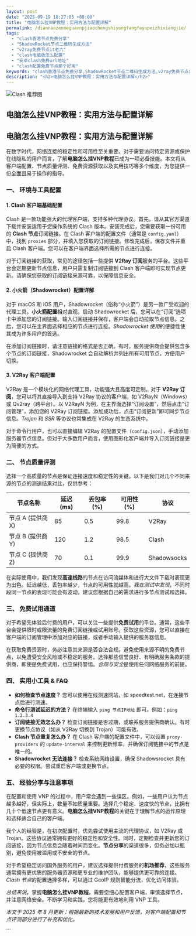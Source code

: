 ```yaml
---
layout: post
date: "2025-09-19 18:27:05 +08:00"
title: "电脑怎么挂VNP教程：实用方法与配置详解"
permalink: /diannaozenmeguavnpjiaochengshiyongfangfayupeizhixiangjie/
tags:
  - "clash香港节点免费分享"
  - "ShadowRocket节点二维码生成方法"
  - "v2ray免费节点it老六"
  - "clash电脑版怎么配置"
  - "安卓clash免费url地址"
  - "clash配置免费节点那个好用"
keywords: "clash香港节点免费分享,ShadowRocket节点二维码生成方法,v2ray免费节点it老六,clash电脑版怎么配置,安卓clash免费url地址,clash配置免费节点那个好用"
description: "<h2>电脑怎么挂VNP教程：实用方法与配置详解</h2>"
---
```


![Clash 推荐图](https://clashjd.github.io/assets/img/clash节点推荐.png)

## 电脑怎么挂VNP教程：实用方法与配置详解

<h2>电脑怎么挂VNP教程：实用方法与配置详解</h2>

<p>在数字时代，网络连接的稳定性和可用性至关重要。对于需要访问特定资源或保护在线隐私的用户而言，了解<strong>电脑怎么挂VNP教程</strong>已成为一项必备技能。本文将从客户端配置、节点质量评测、免费资源获取以及实用技巧等多个维度，为您提供一份全面且易于操作的指导。</p>

<h3>一、 环境与工具配置</h3>
<h4>1. Clash 客户端基础配置</h4>
<p>Clash 是一款功能强大的代理客户端，支持多种代理协议。首先，请从其官方渠道下载并安装适用于您操作系统的 Clash 版本。安装完成后，您需要获取一份可用的 <strong>Clash 节点</strong>订阅链接。在 Clash 客户端的配置文件（通常是 <code>config.yaml</code>）中，找到 <code>proxies</code> 部分，并填入您获取的订阅链接。修改完成后，保存文件并重启 Clash 客户端。您可以在客户端界面选择所需的节点进行连接。</p>
<p>对于订阅链接的获取，常见的途径包括一些提供 <strong>V2Ray 订阅</strong>服务的平台。这些平台会定期更新节点信息，用户只需复制订阅链接到 Clash 客户端即可实现节点更新。请确保您获取的订阅链接来源可靠，以保障信息安全。</p>

<h4>2. 小火箭（Shadowrocket）配置详解</h4>
<p>对于 macOS 和 iOS 用户，Shadowrocket（俗称“小火箭”）是另一款广受欢迎的代理工具。<strong>小火箭配置</strong>相对直观。启动 Shadowrocket 后，您可以在“订阅”选项卡中添加您的订阅链接。输入订阅链接并保存，客户端会自动拉取节点信息。之后，您可以在主界面选择相应的节点进行连接。<em>Shadowrocket 使用</em>的便捷性使其成为许多用户的首选。</p>
<p>在添加订阅链接时，请注意链接的格式是否正确。有时，服务提供商会提供包含多个节点的订阅链接，Shadowrocket 会自动解析并列出所有可用节点，方便用户切换。</p>

<h4>3. V2Ray 客户端配置</h4>
<p>V2Ray 是一个模块化的网络代理工具，功能强大且高度可定制。对于 <strong>V2Ray 订阅</strong>，您可以将其直接导入到支持 V2Ray 协议的客户端，如 V2RayN（Windows）或 Qv2ray（跨平台）。以 V2RayN 为例，在主界面选择“订阅设置”，然后点击“订阅管理”，添加您的 V2Ray 订阅链接。添加成功后，点击“订阅更新”即可同步节点信息。<em>Trojan</em> 和 <em>SSR</em> 等协议也常集成在 V2Ray 的生态系统中。</p>
<p>对于命令行用户，也可以直接编辑 V2Ray 的配置文件（<code>config.json</code>），手动添加服务器节点信息。但对于大多数用户而言，使用图形化客户端并导入订阅链接是更为简便的方式。</p>

<h3>二、 节点质量评测</h3>
<p>选择一个高质量的节点是保证连接速度和稳定性的关键。以下是我们对几个不同来源的节点的测速结果对比，仅供参考：</p>
<table>
  <thead>
    <tr>
      <th>节点名称</th>
      <th>延迟 (ms)</th>
      <th>丢包率 (%)</th>
      <th>可用性 (%)</th>
      <th>协议</th>
    </tr>
  </thead>
  <tbody>
    <tr>
      <td>节点 A (提供商 X)</td>
      <td>85</td>
      <td>0.5</td>
      <td>99.8</td>
      <td>V2Ray</td>
    </tr>
    <tr>
      <td>节点 B (提供商 Y)</td>
      <td>120</td>
      <td>1.2</td>
      <td>98.5</td>
      <td>Clash</td>
    </tr>
    <tr>
      <td>节点 C (提供商 Z)</td>
      <td>70</td>
      <td>0.1</td>
      <td>99.9</td>
      <td>Shadowsocks</td>
    </tr>
  </tbody>
</table>
<p>在实际使用中，我们发现<strong>高速线路</strong>的节点在访问流媒体和进行大文件下载时表现更为出色。延迟越低，丢包率越少，节点的可用性就越高。<em>我在测试中发现</em>，不同时段同一节点的表现可能会有波动，建议您根据自己的需求进行多节点测试和选择。</p>

<h3>三、 免费试用通道</h3>
<p>对于希望先体验后付费的用户，可以关注一些提供<strong>免费试用</strong>的平台。通常，这些平台会提供限时或限流量的免费订阅链接或试用账号。获取这些资源，您可以直接在客户端的订阅管理中添加对应的链接，或者手动输入提供的服务器信息。</p>
<p>在获取免费资源时，务必注意其来源是否合法合规。避免使用来源不明的免费节点，以免遭受安全风险或不稳定的服务。选择那些信誉良好、有明确服务条款的提供商，即使是免费试用，也应保持警惕。<em>合规与安全</em>是使用任何网络服务的前提。</p>

<h3>四、 实用小工具 & FAQ</h3>
<ul>
  <li><strong>如何检查节点速度？</strong> 您可以使用在线测速网站，如 speedtest.net，在连接节点后进行测速。</li>
  <li><strong>命令行测试延迟的方法？</strong> 在终端输入 <code>ping 节点IP地址</code> 即可。例如：<code>ping 1.2.3.4</code></li>
  <li><strong>订阅链接无效怎么办？</strong> 检查订阅链接是否过期，或联系服务提供商确认。有时更换节点协议（如从 V2Ray 切换到 Trojan）可能有效。</li>
  <li><strong>Clash 节点重复怎么办？</strong> 在 Clash 客户端的配置文件中，可以设置 <code>proxy-providers</code> 的 <code>update-interval</code> 来控制更新频率，并确保订阅链接中的节点是唯一的。</li>
  <li><strong>Shadowrocket 无法连接？</strong> 检查系统网络设置，确保 Shadowsrocket 具有必要的权限。尝试重启客户端或更换节点。</li>
</ul>

<h3>五、 经验分享与注意事项</h3>
<p>在配置和使用 VNP 的过程中，用户常会遇到一些误区。例如，一些用户认为节点越多越好，但实际上，数量不如质量重要。选择几个稳定、速度快的节点，比拥有几十个低速节点更有意义。<strong>电脑怎么挂VNP教程</strong>的关键在于理解节点的运作原理和选择适合自己的客户端。</p>
<p>我个人的经验是，在初次配置时，优先尝试使用主流的代理协议，如 V2Ray 或 Trojan。这些协议通常拥有更好的稳定性和安全性。同时，定期检查并更新您的订阅链接，因为节点信息会随着时间而变化。<strong>节点分享</strong>的渠道很多，但务必加以甄别，避免使用被滥用或不安全的节点。</p>
<p>对于希望稳定访问国外服务的用户，建议选择提供付费服务的<strong>机场推荐</strong>，这些服务通常拥有更优质的服务器资源和更专业的维护团队，能够提供更可靠的连接。<em>Clash 节点</em>的配置选择多样，可以通过 GeoIP 规则智能分流，优化访问体验。</p>
<p><em>总结来说</em>，掌握<strong>电脑怎么挂VNP教程</strong>，需要您细心配置客户端，审慎选择节点，并注意网络安全。不断学习和实践，您将能更有效地利用 VNP 工具。</p>

<p><em>本文于 2025 年 8 月更新：根据最新的技术发展和用户反馈，对客户端配置和节点评测部分进行了补充和优化。</em></p>
```